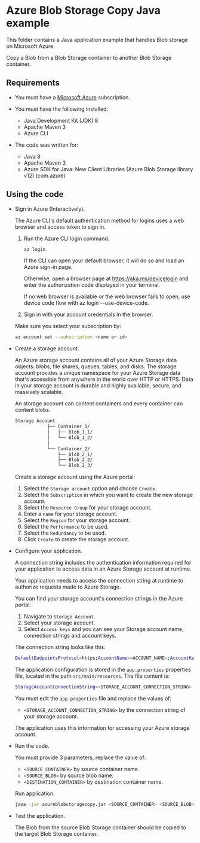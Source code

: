 # Azure Blob Storage Copy Java example

This folder contains a Java application example that handles Blob storage on Microsoft Azure.

Copy a Blob from a Blob Storage container to another Blob Storage container.

## Requirements

* You must have a [Microsoft Azure](https://azure.microsoft.com/) subscription.

* You must have the following installed:
  * Java Development Kit (JDK) 8
  * Apache Maven 3 
  * Azure CLI

* The code was written for:
  * Java 8
  * Apache Maven 3
  * Azure SDK for Java: New Client Libraries (Azure Blob Storage library v12) (com.azure)

## Using the code

* Sign in Azure (Interactively).

  The Azure CLI's default authentication method for logins uses a web browser and access token to sign in.

  1. Run the Azure CLI login command.

      ```bash
      az login
      ```

      If the CLI can open your default browser, it will do so and load an Azure sign-in page.

      Otherwise, open a browser page at https://aka.ms/devicelogin and enter the authorization code displayed in your terminal.

      If no web browser is available or the web browser fails to open, use device code flow with az login --use-device-code.

  2. Sign in with your account credentials in the browser.

  Make sure you select your subscription by:

  ```bash
  az account set --subscription <name or id>
  ```

* Create a storage account.

  An Azure storage account contains all of your Azure Storage data objects: blobs, file shares, queues, tables, and disks. The storage account provides a unique namespace for your Azure Storage data that's accessible from anywhere in the world over HTTP or HTTPS. Data in your storage account is durable and highly available, secure, and massively scalable.
  
  An storage account can content containers and every container can content blobs.

  ```bash
  Storage Account
              ├── Container_1/
              │   ├── Blob_1_1/
              │   └── Blob_1_2/
              │
              └── Container_2/
                  ├── Blob_2_1/
                  ├── Blob_2_2/
                  └── Blob_2_3/
  ```

  Create a storage account using the Azure portal:
  
  1. Select the `Storage account` option and choose `Create`.
  2. Select the `Subscription` in which you want to create the new storage account.
  3. Select the `Resource Group` for your storage account.
  4. Enter a `name` for your storage account.
  5. Select the `Region` for your storage account. 
  6. Select the `Performance` to be used.
  7. Select the `Redundancy` to be used.
  8. Click `Create` to create the storage account.

* Configure your application.

  A connection string includes the authentication information required for your application to access data in an Azure Storage account at runtime.

  Your application needs to access the connection string at runtime to authorize requests made to Azure Storage.

  You can find your storage account's connection strings in the Azure portal:
  
    1. Navigate to `Storage Account`.
    2. Select your storage account.
    3. Select `Access keys` and you can see your Storage account name, connection strings and account keys.

  The connection string looks like this:

    ```bash
    DefaultEndpointsProtocol=https;AccountName=<ACCOUNT_NAME>;AccountKey=<ACCOUNT_KEY>;EndpointSuffix=core.windows.net
    ```
  
  The application configuration is stored in the `app.properties` properties file, located in the path `src/main/resources`. The file content is:

  ```bash
  StorageAccountConnectionString=<STORAGE_ACCOUNT_CONNECTION_STRING>
  ```

  You must edit the `app.properties` file and replace the values of:
  
  * `<STORAGE_ACCOUNT_CONNECTION_STRING>` by the connection string of your storage account.
  
  The application uses this information for accessing your Azure storage account.

* Run the code.

  You must provide 3 parameters, replace the value of:

  * `<SOURCE_CONTAINER>`      by source container name.
  * `<SOURCE_BLOB>`           by source blob name.
  * `<DESTINATION_CONTAINER>` by destination container name.

  Run application:

  ```bash
  java -jar azureblobstoragecopy.jar <SOURCE_CONTAINER> <SOURCE_BLOB> <DESTINATION_CONTAINER>
  ```

* Test the application.

  The Blob from the source Blob Storage container should be copied to the target Blob Storage container.
